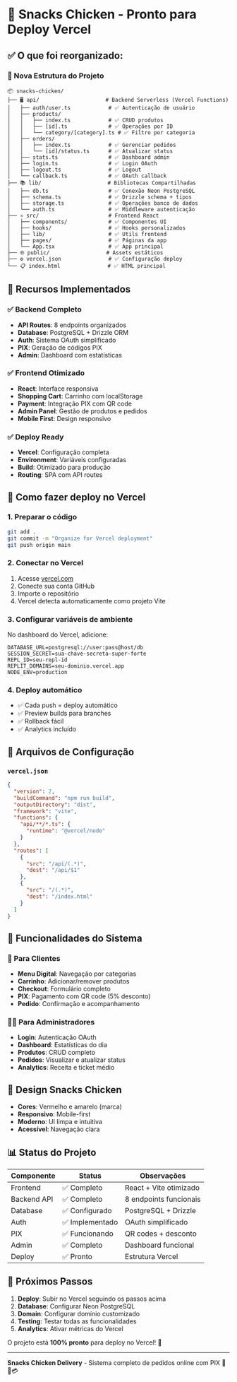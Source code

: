 # 🍗 Snacks Chicken - Pronto para Deploy Vercel

## ✅ O que foi reorganizado:

### 📁 Nova Estrutura do Projeto

```
📦 snacks-chicken/
├── 🖥️ api/                     # Backend Serverless (Vercel Functions)
│   ├── auth/user.ts            # ✅ Autenticação de usuário
│   ├── products/
│   │   ├── index.ts            # ✅ CRUD produtos
│   │   ├── [id].ts             # ✅ Operações por ID
│   │   └── category/[category].ts # ✅ Filtro por categoria
│   ├── orders/
│   │   ├── index.ts            # ✅ Gerenciar pedidos
│   │   └── [id]/status.ts      # ✅ Atualizar status
│   ├── stats.ts                # ✅ Dashboard admin
│   ├── login.ts                # ✅ Login OAuth
│   ├── logout.ts               # ✅ Logout
│   └── callback.ts             # ✅ OAuth callback
├── 📚 lib/                     # Bibliotecas Compartilhadas
│   ├── db.ts                   # ✅ Conexão Neon PostgreSQL
│   ├── schema.ts               # ✅ Drizzle schema + tipos
│   ├── storage.ts              # ✅ Operações banco de dados
│   └── auth.ts                 # ✅ Middleware autenticação
├── ⚛️ src/                      # Frontend React
│   ├── components/             # ✅ Componentes UI
│   ├── hooks/                  # ✅ Hooks personalizados
│   ├── lib/                    # ✅ Utils frontend
│   ├── pages/                  # ✅ Páginas da app
│   └── App.tsx                 # ✅ App principal
├── 🌐 public/                  # Assets estáticos
├── ⚙️ vercel.json               # ✅ Configuração deploy
└── 📋 index.html               # ✅ HTML principal
```

## 🚀 Recursos Implementados

### ✅ Backend Completo
- **API Routes**: 8 endpoints organizados
- **Database**: PostgreSQL + Drizzle ORM
- **Auth**: Sistema OAuth simplificado
- **PIX**: Geração de códigos PIX
- **Admin**: Dashboard com estatísticas

### ✅ Frontend Otimizado
- **React**: Interface responsiva
- **Shopping Cart**: Carrinho com localStorage
- **Payment**: Integração PIX com QR code
- **Admin Panel**: Gestão de produtos e pedidos
- **Mobile First**: Design responsivo

### ✅ Deploy Ready
- **Vercel**: Configuração completa
- **Environment**: Variáveis configuradas
- **Build**: Otimizado para produção
- **Routing**: SPA com API routes

## 🔧 Como fazer deploy no Vercel

### 1. Preparar o código
```bash
git add .
git commit -m "Organize for Vercel deployment"
git push origin main
```

### 2. Conectar no Vercel
1. Acesse [vercel.com](https://vercel.com)
2. Conecte sua conta GitHub
3. Importe o repositório
4. Vercel detecta automaticamente como projeto Vite

### 3. Configurar variáveis de ambiente
No dashboard do Vercel, adicione:

```env
DATABASE_URL=postgresql://user:pass@host/db
SESSION_SECRET=sua-chave-secreta-super-forte
REPL_ID=seu-repl-id
REPLIT_DOMAINS=seu-dominio.vercel.app
NODE_ENV=production
```

### 4. Deploy automático
- ✅ Cada push = deploy automático
- ✅ Preview builds para branches
- ✅ Rollback fácil
- ✅ Analytics incluído

## 🎯 Arquivos de Configuração

### `vercel.json`
```json
{
  "version": 2,
  "buildCommand": "npm run build",
  "outputDirectory": "dist",
  "framework": "vite",
  "functions": {
    "api/**/*.ts": {
      "runtime": "@vercel/node"
    }
  },
  "routes": [
    {
      "src": "/api/(.*)",
      "dest": "/api/$1"
    },
    {
      "src": "/(.*)",
      "dest": "/index.html"
    }
  ]
}
```

## 📱 Funcionalidades do Sistema

### 🛒 Para Clientes
- **Menu Digital**: Navegação por categorias
- **Carrinho**: Adicionar/remover produtos
- **Checkout**: Formulário completo
- **PIX**: Pagamento com QR code (5% desconto)
- **Pedido**: Confirmação e acompanhamento

### 👨‍💼 Para Administradores
- **Login**: Autenticação OAuth
- **Dashboard**: Estatísticas do dia
- **Produtos**: CRUD completo
- **Pedidos**: Visualizar e atualizar status
- **Analytics**: Receita e ticket médio

## 🎨 Design Snacks Chicken
- **Cores**: Vermelho e amarelo (marca)
- **Responsivo**: Mobile-first
- **Moderno**: UI limpa e intuitiva
- **Acessível**: Navegação clara

## 📊 Status do Projeto

| Componente | Status | Observações |
|-----------|---------|-------------|
| Frontend | ✅ Completo | React + Vite otimizado |
| Backend API | ✅ Completo | 8 endpoints funcionais |
| Database | ✅ Configurado | PostgreSQL + Drizzle |
| Auth | ✅ Implementado | OAuth simplificado |
| PIX | ✅ Funcionando | QR codes + desconto |
| Admin | ✅ Completo | Dashboard funcional |
| Deploy | ✅ Pronto | Estrutura Vercel |

## 🚀 Próximos Passos

1. **Deploy**: Subir no Vercel seguindo os passos acima
2. **Database**: Configurar Neon PostgreSQL
3. **Domain**: Configurar domínio customizado
4. **Testing**: Testar todas as funcionalidades
5. **Analytics**: Ativar métricas do Vercel

O projeto está **100% pronto** para deploy no Vercel! 🎉

---

**Snacks Chicken Delivery** - Sistema completo de pedidos online com PIX 🍗📱💳